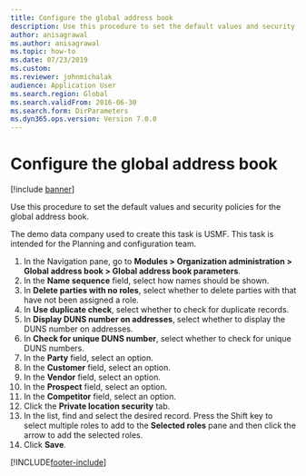 ```yaml
--- 
title: Configure the global address book
description: Use this procedure to set the default values and security policies for the global address book, including a step-by-step procedure. 
author: anisagrawal
ms.author: anisagrawal
ms.topic: how-to
ms.date: 07/23/2019
ms.custom:
ms.reviewer: johnmichalak 
audience: Application User   
ms.search.region: Global
ms.search.validFrom: 2016-06-30
ms.search.form: DirParameters 
ms.dyn365.ops.version: Version 7.0.0 
---
```


# Configure the global address book

[!include [banner](../../includes/banner.md)]

Use this procedure to set the default values and security policies for the global address book. 

The demo data company used to create this task is USMF. This task is intended for the Planning and configuration team.

1. In the Navigation pane, go to **Modules > Organization administration > Global address book > Global address book parameters**.
2. In the **Name sequence** field, select how names should be shown.
3. In **Delete parties with no roles**, select whether to delete parties with that have not been assigned a role.
4. In **Use duplicate check**, select whether to check for duplicate records.
5. In **Display DUNS number on addresses**, select whether to display the DUNS number on addresses.
6. In **Check for unique DUNS number**, select whether to check for unique DUNS numbers.
7. In the **Party** field, select an option.
8. In the **Customer** field, select an option.
9. In the **Vendor** field, select an option.
10. In the **Prospect** field, select an option.
11. In the **Competitor** field, select an option.
12. Click the **Private location security** tab.
13. In the list, find and select the desired record. Press the Shift key to select multiple roles to add to the **Selected roles** pane and then click the arrow to add the selected roles.  
14. Click **Save**.



[!INCLUDE[footer-include](../../../../includes/footer-banner.md)]
